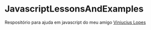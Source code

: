 # JavascriptLessonsAndExamples
Respositório para ajuda em javascript do meu amigo [Viniucius Lopes](https://github.com/viniciuslnunes)
